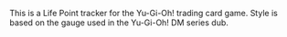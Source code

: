 This is a Life Point tracker for the Yu-Gi-Oh! trading card game. Style is based on the gauge used in the Yu-Gi-Oh! DM series dub.